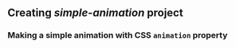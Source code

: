 ## Creating *simple-animation* project

### Making a simple animation with CSS `animation` property
